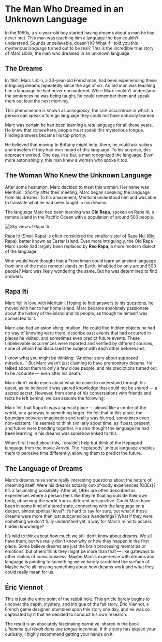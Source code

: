 # The Man Who Dreamed in an Unknown Language

In the 1950s, a six-year-old boy started having dreams about a man he had never met. This man was teaching him a language the boy couldn’t understand. Sounds unbelievable, doesn’t it? What if I told you this mysterious language turned out to be real? This is the incredible true story of Marc Liblin, the man who dreamed in an unknown language.

## The Dreams

In 1981, Marc Liblin, a 33-year-old Frenchman, had been experiencing these intriguing dreams repeatedly since the age of six. An old man was teaching him a language he had never encountered. While Marc couldn’t understand the sentences he was being taught, he could remember them and speak them out loud the next morning.

This phenomenon is known as _xenoglossy_, the rare occurrence in which a person can speak a foreign language they could not have naturally learned.

Marc was certain he had been learning a *real* language for all these years. He knew that somewhere, people must speak this mysterious tongue. Finding answers became his top priority.

He believed that moving to Brittany might help; there, he could ask sailors and travelers if they had ever heard of this language. To his surprise, this approach worked. One day, in a bar, a man recognized the language. Even more astonishingly, this man knew a woman who spoke it too.

## The Woman Who Knew the Unknown Language

After some hesitation, Marc decided to meet this woman. Her name was Merituini. Shortly after their meeting, Marc began speaking the language from his dreams. To his amazement, Merituini understood him and was able to translate what he had been taught in his dreams.

The language Marc had been learning was **Old Rapa**, spoken on Rapa Iti, a remote island in the Pacific Ocean with a population of around 500 people.

![Sky view of Rapa Iti](https://miro.medium.com/v2/resize:fit:640/format:webp/1*7co--aj8YR4lBkW7oJqCLw.jpeg)

Rapa Iti (Small Rapa) is often considered the smaller sister of Rapa Nui (Big Rapa), better known as Easter Island. Even more intriguingly, the Old Rapa Marc spoke had largely been replaced by **Reo Rapa**, a more modern dialect of the language.

Who would have thought that a Frenchman could learn an ancient language from one of the most remote islands on Earth, inhabited by only around 500 people? Marc was likely wondering the same. But he was determined to find answers.

## Rapa Iti

Marc fell in love with Merituini. Hoping to find answers to his questions, he moved with her to her home island. Marc became absolutely passionate about the history of the island and its people, as though he himself was connected to it.

Marc also had an astonishing intuition. He could find hidden objects he had no way of knowing were there, describe past events that had occurred in places he visited, and sometimes even predict future events. These unbelievable occurrences were reported and verified by different sources, none of whom had discussed the subject with each other beforehand.

I know what you might be thinking: “Another story about supposed miracles…” But Marc wasn’t just claiming to have premonitory dreams. He talked about them to only a few close people, and his predictions turned out to be accurate — even after his death.

Marc didn’t write much about what he came to understand through his quest, as he believed it was sacred knowledge that could not be shared — a sacred secret. However, from some of his conversations with friends and texts he left behind, we can assume the following:

Marc felt that Rapa Iti was a special place — almost like a center of the world, or a gateway to something larger. He felt that in this place, the boundary between imagination and reality was blurred, sometimes even non-existent. He seemed to think similarly about time, as if past, present, and future were blending together. He also thought the language he had been learning in his dreams was somehow linked to this.

When first I read about this, I couldn’t help but think of the Heptapod language from the movie *Arrival*. The Heptapods’ unique language enables them to perceive time differently, allowing them to predict the future.

## The Language of Dreams

Marc’s dreams raise some really interesting questions about the nature of dreaming itself. Were his dreams actually out-of-body experiences (OBEs)? It’s a fascinating possibility. After all, OBEs are often described as experiences where a person feels like they’re floating outside their own body, observing the world from a different perspective. Could Marc have been in some kind of altered state, connecting with the language on a deeper, almost spiritual level? It’s hard to say for sure, but what if these dreams were more than just subconscious wanderings? What if they were something we don’t fully understand yet, a way for Marc’s mind to access hidden knowledge?

It’s wild to think about how much we still don’t know about dreams. We all have them, but we really don’t know why or how they happen in the first place. Some believe dreams are just the brain processing memories or emotions, but others think they might be more than that — like gateways to other realms of consciousness. Maybe Marc’s experience with dreams and language is pointing to something we’ve barely scratched the surface of. Maybe we’re all missing something about how dreams work and what they could really mean for us.

## Éric Viennot

This is just the entry point of the rabbit hole. This article barely begins to uncover the depth, mystery, and intrigue of the full story. Éric Viennot, a French game designer, stumbled upon this story one day, and he was so captivated by it that he decided to conduct his own research.

The result is an absolutely fascinating narrative, shared in the book *L’homme qui rêvait dans une langue inconnue*. If this story has piqued your curiosity, I highly recommend getting your hands on it.

